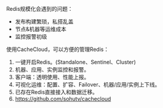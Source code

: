 Redis规模化会遇到的问题：

- 发布构建繁琐，私搭乱盖
- 节点&机器等运维成本
- 监控报警初级

使用CacheCloud，可以方便的管理Redis：

1. 一键开启Redis。(Standalone、Sentinel、Cluster)
2. 机器、应用、实例监控和报警。
3. 客户端：透明使用、性能上报。
4. 可视化运维：配置、扩容、Failover、机器/应用/实例上下线。
5. 已存在Redis直接接入和数据迁移。
6. https://github.com/sohutv/cachecloud

